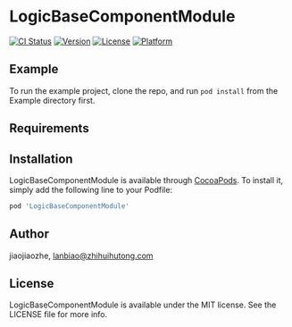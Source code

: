 # LogicBaseComponentModule

[![CI Status](https://img.shields.io/travis/jiaojiaozhe/LogicBaseComponentModule.svg?style=flat)](https://travis-ci.org/jiaojiaozhe/LogicBaseComponentModule)
[![Version](https://img.shields.io/cocoapods/v/LogicBaseComponentModule.svg?style=flat)](https://cocoapods.org/pods/LogicBaseComponentModule)
[![License](https://img.shields.io/cocoapods/l/LogicBaseComponentModule.svg?style=flat)](https://cocoapods.org/pods/LogicBaseComponentModule)
[![Platform](https://img.shields.io/cocoapods/p/LogicBaseComponentModule.svg?style=flat)](https://cocoapods.org/pods/LogicBaseComponentModule)

## Example

To run the example project, clone the repo, and run `pod install` from the Example directory first.

## Requirements

## Installation

LogicBaseComponentModule is available through [CocoaPods](https://cocoapods.org). To install
it, simply add the following line to your Podfile:

```ruby
pod 'LogicBaseComponentModule'
```

## Author

jiaojiaozhe, lanbiao@zhihuihutong.com

## License

LogicBaseComponentModule is available under the MIT license. See the LICENSE file for more info.
